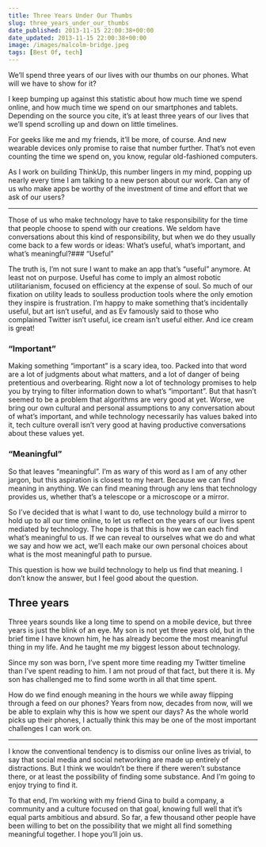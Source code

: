 ```yaml
---
title: Three Years Under Our Thumbs
slug: three_years_under_our_thumbs
date_published: 2013-11-15 22:00:38+00:00
date_updated: 2013-11-15 22:00:38+00:00
image: /images/malcolm-bridge.jpeg
tags: [Best Of, tech]
---
```

We’ll spend three years of our lives with our thumbs on our phones. What will we have to show for it?

I keep bumping up against this statistic about how much time we spend online, and how much time we spend on our smartphones and tablets. Depending on the source you cite, it’s at least three years of our lives that we’ll spend scrolling up and down on little timelines.

For geeks like me and my friends, it’ll be more, of course. And new wearable devices only promise to raise that number further. That’s not even counting the time we spend on, you know, regular old-fashioned computers.

As I work on building ThinkUp, this number lingers in my mind, popping up nearly every time I am talking to a new person about our work. Can any of us who make apps be worthy of the investment of time and effort that we ask of our users?

---

Those of us who make technology have to take responsibility for the time that people choose to spend with our creations. We seldom have conversations about this kind of responsibility, but when we do they usually come back to a few words or ideas: What’s useful, what’s important, and what’s meaningful?### “Useful”

The truth is, I’m not sure I want to make an app that’s “useful” anymore. At least not on purpose. Useful has come to imply an almost robotic utilitarianism, focused on efficiency at the expense of soul. So much of our fixation on utility leads to soulless production tools where the only emotion they inspire is frustration. I’m happy to make something that’s incidentally useful, but art isn’t useful, and as Ev famously said to those who complained Twitter isn’t useful, ice cream isn’t useful either. And ice cream is great!

### “Important”

Making something “important” is a scary idea, too. Packed into that word are a lot of judgments about what matters, and a lot of danger of being pretentious and overbearing. Right now a lot of technology promises to help you by trying to filter information down to what’s “important”. But that hasn’t seemed to be a problem that algorithms are very good at yet. Worse, we bring our own cultural and personal assumptions to any conversation about of what’s important, and while technology necessarily has values baked into it, tech culture overall isn’t very good at having productive conversations about these values yet.

### “Meaningful”

So that leaves “meaningful”. I’m as wary of this word as I am of any other jargon, but this aspiration is closest to my heart. Because we can find meaning in anything. We can find meaning through any lens that technology provides us, whether that’s a telescope or a microscope or a mirror.

So I’ve decided that is what I want to do, use technology build a mirror to hold up to all our time online, to let us reflect on the years of our lives spent mediated by technology. The hope is that this is how we can each find what’s meaningful to us. If we can reveal to ourselves what we do and what we say and how we act, we’ll each make our own personal choices about what is the most meaningful path to pursue.

This question is how we build technology to help us find that meaning. I don’t know the answer, but I feel good about the question.

## Three years

Three years sounds like a long time to spend on a mobile device, but three years is just the blink of an eye. My son is not yet three years old, but in the brief time I have known him, he has already become the most meaningful thing in my life. And he taught me my biggest lesson about technology.

Since my son was born, I’ve spent more time reading my Twitter timeline than I’ve spent reading to him. I am not proud of that fact, but there it is. My son has challenged me to find some worth in all that time spent.

How do we find enough meaning in the hours we while away flipping through a feed on our phones? Years from now, decades from now, will we be able to explain why this is how we spent our days? As the whole world picks up their phones, I actually think this may be one of the most important challenges I can work on.

---

I know the conventional tendency is to dismiss our online lives as trivial, to say that social media and social networking are made up entirely of distractions. But I think we wouldn’t be there if there weren’t substance there, or at least the possibility of finding some substance. And I’m going to enjoy trying to find it.

To that end, I’m working with my friend Gina to build a company, a community and a culture focused on that goal, knowing full well that it’s equal parts ambitious and absurd. So far, a few thousand other people have been willing to bet on the possibility that we might all find something meaningful together. I hope you’ll join us.
